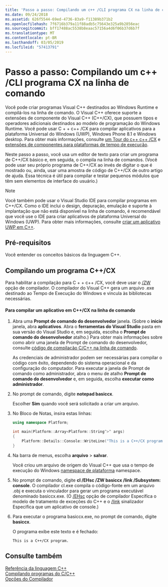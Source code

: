 ```yaml
---
title: 'Passo a passo: Compilando um c++ /CLI programa CX na linha de comando'
ms.date: 09/24/2018
ms.assetid: 626f5544-69ed-4736-83a9-f11389b371b2
ms.openlocfilehash: 7f6716b379a11f88adb5c75643e325a9b2856eac
ms.sourcegitcommit: bff17488ac5538b8eaac57156a4d6f06b37d6b7f
ms.translationtype: MT
ms.contentlocale: pt-BR
ms.lasthandoff: 03/05/2019
ms.locfileid: "57413791"
---
```

# <a name="walkthrough-compiling-a-ccx-program-on-the-command-line"></a>Passo a passo: Compilando um c++ /CLI programa CX na linha de comando

Você pode criar programas Visual C++ destinados ao Windows Runtime e compilá-los na linha de comando. O Visual C++ oferece suporte a extensões de componente do Visual C++ (C++/CX), que possuem tipos e operadores adicionais destinados ao modelo de programação do Windows Runtime. Você pode usar C + + c++ /CX para compilar aplicativos para a plataforma Universal do Windows (UWP), Windows Phone 8.1 e Windows desktop. Para obter mais informações, consulte [um Tour do c++ c++ /CX](https://msdn.microsoft.com/magazine/dn166929.aspx) e [extensões de componentes para plataformas de tempo de execução](../windows/component-extensions-for-runtime-platforms.md).

Neste passo a passo, você usa um editor de texto para criar um programa de C++/CX básico e, em seguida, o compila na linha de comandos. (Você pode usar seu próprio programa de C++/CX ao invés de digitar o que é mostrado ou, ainda, usar uma amostra de código de C++/CX de outro artigo de ajuda. Essa técnica é útil para compilar e testar pequenos módulos que têm sem elementos de interface do usuário.)

> [!NOTE]
> Você também pode usar o Visual Studio IDE para compilar programas em C++/CX. Como o IDE inclui o design, depuração, emulação e suporte à implantação que não está disponível na linha de comando, é recomendável que você use o IDE para criar aplicativos de plataforma Universal do Windows (UWP). Para obter mais informações, consulte [criar um aplicativo UWP em C++](/windows/uwp/get-started/create-a-basic-windows-10-app-in-cpp).

## <a name="prerequisites"></a>Pré-requisitos

Você entender os conceitos básicos da linguagem C++.

## <a name="compiling-a-ccx-program"></a>Compilando um programa C++/CX

Para habilitar a compilação para C + + c++ /CX, você deve usar o [/ZW](../build/reference/zw-windows-runtime-compilation.md) opção de compilador. O compilador do Visual C++ gera um arquivo .exe destinado ao Tempo de Execução do Windows e vincula às bibliotecas necessárias.

#### <a name="to-compile-a-ccx-application-on-the-command-line"></a>Para compilar um aplicativo em C++/CX na linha de comando

1. Abra uma **Prompt de comando do desenvolvedor** janela. (Sobre o **inicie** janela, abra **aplicativos**. Abra o **ferramentas do Visual Studio** pasta em sua versão do Visual Studio e, em seguida, escolha o **Prompt de comando do desenvolvedor** atalho.) Para obter mais informações sobre como abrir uma janela de Prompt de comando do desenvolvedor, consulte [código de compilação C/C++ na linha de comando](../build/building-on-the-command-line.md).

   As credenciais de administrador podem ser necessárias para compilar o código com êxito, dependendo do sistema operacional e da configuração do computador. Para executar a janela de Prompt de comando como administrador, abra o menu de atalho **Prompt de comando do desenvolvedor** e, em seguida, escolha **executar como administrador**.

1. No prompt de comando, digite **notepad basiccx**.

   Escolher **Sim** quando você será solicitado a criar um arquivo.

1. No Bloco de Notas, insira estas linhas:

    ```cpp
    using namespace Platform;

    int main(Platform::Array<Platform::String^>^ args)
    {
        Platform::Details::Console::WriteLine("This is a C++/CX program.");
    }
    ```

1. Na barra de menus, escolha **arquivo** > **salvar**.

   Você criou um arquivo de origem do Visual C++ que usa o tempo de execução do Windows [namespace de plataforma](../cppcx/platform-namespace-c-cx.md) namespace.

1. No prompt de comando, digite **cl /EHsc /ZW basiccx /link /Subsystem: console**. O compilador cl.exe compila o código-fonte em um arquivo .obj e executa o vinculador para gerar um programa executável denominado basiccx.exe. (O [/EHsc](../build/reference/eh-exception-handling-model.md) opção de compilador Especifica o modelo de tratamento de exceções do C++ e o [/link](../build/reference/link-pass-options-to-linker.md) sinalizador Especifica que um aplicativo de console.)

1. Para executar o programa basiccx.exe, no prompt de comando, digite **basiccx**.

   O programa exibe este texto e é fechado:

    ```Output
    This is a C++/CX program.
    ```

## <a name="see-also"></a>Consulte também

[Referência da linguagem C++](../cpp/cpp-language-reference.md)<br/>
[Compilando programas do C/C++](../build/building-c-cpp-programs.md)<br/>
[Opções do Compilador](../build/reference/compiler-options.md)
